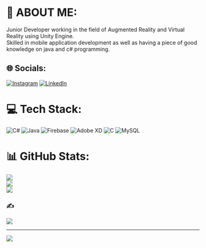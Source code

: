 # 💫 ABOUT ME:
Junior Developer working in the field of Augmented Reality and Virtual Reality using Unity Engine.<br>Skilled in mobile application development as well as having a piece of good knowledge on java and c# programming.<br>


## 🌐 Socials:
[![Instagram](https://img.shields.io/badge/Instagram-%23E4405F.svg?logo=Instagram&logoColor=white)](https://instagram.com/kavin_chandar_r_s_) [![LinkedIn](https://img.shields.io/badge/LinkedIn-%230077B5.svg?logo=linkedin&logoColor=white)](https://linkedin.com/in/kavin-chandar-r-s-19427a214) 

# 💻 Tech Stack:
![C#](https://img.shields.io/badge/c%23-%23239120.svg?style=for-the-badge&logo=c-sharp&logoColor=white) ![Java](https://img.shields.io/badge/java-%23ED8B00.svg?style=for-the-badge&logo=java&logoColor=white) ![Firebase](https://img.shields.io/badge/firebase-%23039BE5.svg?style=for-the-badge&logo=firebase) ![Adobe XD](https://img.shields.io/badge/Adobe%20XD-470137?style=for-the-badge&logo=Adobe%20XD&logoColor=#FF61F6) ![C](https://img.shields.io/badge/c-%2300599C.svg?style=for-the-badge&logo=c&logoColor=white) ![MySQL](https://img.shields.io/badge/mysql-%2300f.svg?style=for-the-badge&logo=mysql&logoColor=white)
# 📊 GitHub Stats:
![](https://github-readme-stats.vercel.app/api?username=Kavinchandar1709&theme=dark&hide_border=false&include_all_commits=false&count_private=false)<br/>
![](https://github-readme-streak-stats.herokuapp.com/?user=Kavinchandar1709&theme=dark&hide_border=false)<br/>
![](https://github-readme-stats.vercel.app/api/top-langs/?username=Kavinchandar1709&theme=dark&hide_border=false&include_all_commits=false&count_private=false&layout=compact)

### ✍️ 
![](https://quotes-github-readme.vercel.app/api?type=horizontal&theme=radical)

---
[![](https://visitcount.itsvg.in/api?id=Kavinchandar1709&icon=0&color=0)](https://visitcount.itsvg.in)
